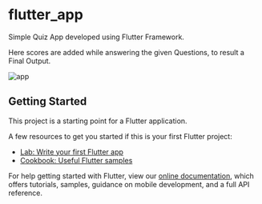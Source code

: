 # flutter_app

Simple Quiz App developed using Flutter Framework.

Here scores are added while answering the given Questions, to result a Final Output.


![app](https://user-images.githubusercontent.com/16855188/111912116-6805c900-8a92-11eb-8f68-d7b772336760.JPG)


## Getting Started

This project is a starting point for a Flutter application.

A few resources to get you started if this is your first Flutter project:

- [Lab: Write your first Flutter app](https://flutter.dev/docs/get-started/codelab)
- [Cookbook: Useful Flutter samples](https://flutter.dev/docs/cookbook)

For help getting started with Flutter, view our
[online documentation](https://flutter.dev/docs), which offers tutorials,
samples, guidance on mobile development, and a full API reference.
